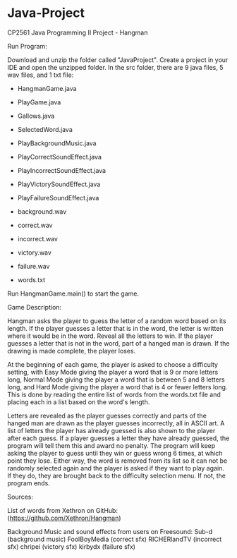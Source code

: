 # Java-Project
CP2561 Java Programming II Project - Hangman

Run Program:

Download and unzip the folder called "JavaProject". Create a project in your IDE and open the unzipped folder. In the src folder, there are 9 java files, 5 wav files, and 1 txt file:

- HangmanGame.java
- PlayGame.java
- Gallows.java
- SelectedWord.java
- PlayBackgroundMusic.java
- PlayCorrectSoundEffect.java
- PlayIncorrectSoundEffect.java
- PlayVictorySoundEffect.java
- PlayFailureSoundEffect.java

- background.wav
- correct.wav
- incorrect.wav
- victory.wav
- failure.wav

- words.txt

Run HangmanGame.main() to start the game.

Game Description:

Hangman asks the player to guess the letter of a random word based on its length. If the player guesses a letter that is in the word, the letter is written where it would be in the word. Reveal all the letters to win. If the player guesses a letter that is not in the word, part of a hanged man is drawn. If the drawing is made complete, the player loses.

At the beginning of each game, the player is asked to choose a difficulty setting, with Easy Mode giving the player a word that is 9 or more letters long, Normal Mode giving the player a word that is between 5 and 8 letters long, and Hard Mode giving the player a word that is 4 or fewer letters long. This is done by reading the entire list of words from the words.txt file and placing each in a list based on the word's length.

Letters are revealed as the player guesses correctly and parts of the hanged man are drawn as the player guesses incorrectly, all in ASCII art. A list of letters the player has already guessed is also shown to the player after each guess. If a player guesses a letter they have already guessed, the program will tell them this and award no penalty. The program will keep asking the player to guess until they win or guess wrong 6 times, at which point they lose. Either way, the word is removed from its list so it can not be randomly selected again and the player is asked if they want to play again. If they do, they are brought back to the difficulty selection menu. If not, the program ends.

Sources:

List of words from Xethron on GitHub:
(https://github.com/Xethron/Hangman)

Background Music and sound effects from users on Freesound:
Sub-d (background music)
FoolBoyMedia (correct sfx)
RICHERlandTV (incorrect sfx)
chripei (victory sfx)
kirbydx (failure sfx)
